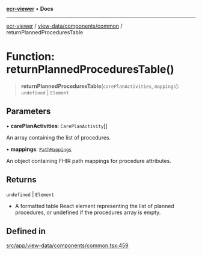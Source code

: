 [**ecr-viewer**](../../../../README.md) • **Docs**

***

[ecr-viewer](../../../../README.md) / [view-data/components/common](../README.md) / returnPlannedProceduresTable

# Function: returnPlannedProceduresTable()

> **returnPlannedProceduresTable**(`carePlanActivities`, `mappings`): `undefined` \| `Element`

## Parameters

• **carePlanActivities**: `CarePlanActivity`[]

An array containing the list of procedures.

• **mappings**: [`PathMappings`](../../../../utils/interfaces/PathMappings.md)

An object containing FHIR path mappings for procedure attributes.

## Returns

`undefined` \| `Element`

- A formatted table React element representing the list of planned procedures, or undefined if the procedures array is empty.

## Defined in

[src/app/view-data/components/common.tsx:459](https://github.com/CDCgov/phdi/blob/fa63a85e5b4651bdfc0d25ecc23a67e11fbcba18/containers/ecr-viewer/src/app/view-data/components/common.tsx#L459)
